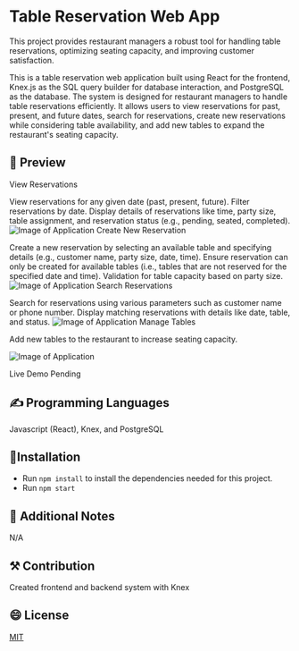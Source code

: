 # Table Reservation Web App
This project provides restaurant managers a robust tool for handling table reservations, optimizing seating capacity, and improving customer satisfaction. 

This is a table reservation web application built using React for the frontend, Knex.js as the SQL query builder for database interaction, and PostgreSQL as the database. The system is designed for restaurant managers to handle table reservations efficiently. It allows users to view reservations for past, present, and future dates, search for reservations, create new reservations while considering table availability, and add new tables to expand the restaurant's seating capacity.

## 👀 Preview

View Reservations

View reservations for any given date (past, present, future).
Filter reservations by date.
Display details of reservations like time, party size, table assignment, and reservation status (e.g., pending, seated, completed).
![Image of Application](https://i.imgur.com/SwSnJZJ.png)
Create New Reservation

Create a new reservation by selecting an available table and specifying details (e.g., customer name, party size, date, time).
Ensure reservation can only be created for available tables (i.e., tables that are not reserved for the specified date and time).
Validation for table capacity based on party size.
![Image of Application](https://i.imgur.com/iyiRUAE.png)
Search Reservations

Search for reservations using various parameters such as customer name or phone number.
Display matching reservations with details like date, table, and status.
![Image of Application](https://i.imgur.com/tlyFMN8.png)
Manage Tables

Add new tables to the restaurant to increase seating capacity.

![Image of Application](https://i.imgur.com/3dWxnRD.png)


Live Demo Pending


## ✍️ Programming Languages
Javascript (React), Knex, and PostgreSQL

## 🔧Installation

- Run `npm install` to install the dependencies needed for this project.
- Run `npm start`

## 🧱 Additional Notes

N/A

## ⚒️ Contribution

Created frontend and backend system with Knex 

## 😄 License
[MIT](https://choosealicense.com/licenses/mit/)

